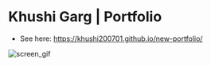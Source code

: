 # Khushi Garg | Portfolio
* See here: https://khushi200701.github.io/new-portfolio/

![screen_gif](screen.gif)
